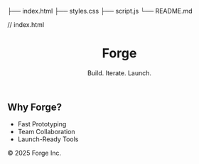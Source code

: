 ├── index.html
├── styles.css
├── script.js
└── README.md

// index.html
<!DOCTYPE html>
<html lang="en">
<head>
  <meta charset="UTF-8">
  <meta name="viewport" content="width=device-width, initial-scale=1.0">
  <title>Forge</title>
  <link rel="stylesheet" href="styles.css">
</head>
<body>
  <header>
    <h1>Forge</h1>
    <p>Build. Iterate. Launch.</p>
  </header>
  <main>
    <section class="features">
      <h2>Why Forge?</h2>
      <ul>
        <li>Fast Prototyping</li>
        <li>Team Collaboration</li>
        <li>Launch-Ready Tools</li>
      </ul>
    </section>
  </main>
  <footer>
    <p>&copy; 2025 Forge Inc.</p>
  </footer>
  <script src="script.js"></script>
</body>
</html>
